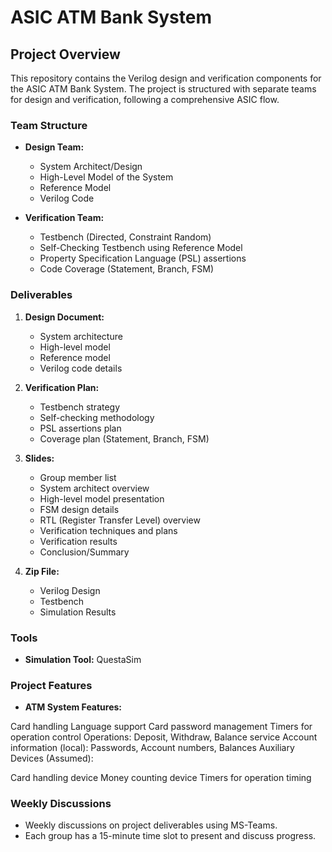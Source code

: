 # ASIC ATM Bank System

## Project Overview
This repository contains the Verilog design and verification components for the ASIC ATM Bank System. The project is structured with separate teams for design and verification, following a comprehensive ASIC flow.

### Team Structure
- **Design Team:**
  - System Architect/Design
  - High-Level Model of the System
  - Reference Model
  - Verilog Code

- **Verification Team:**
  - Testbench (Directed, Constraint Random)
  - Self-Checking Testbench using Reference Model
  - Property Specification Language (PSL) assertions
  - Code Coverage (Statement, Branch, FSM)

### Deliverables
1. **Design Document:**
   - System architecture
   - High-level model
   - Reference model
   - Verilog code details

2. **Verification Plan:**
   - Testbench strategy
   - Self-checking methodology
   - PSL assertions plan
   - Coverage plan (Statement, Branch, FSM)

3. **Slides:**
   - Group member list
   - System architect overview
   - High-level model presentation
   - FSM design details
   - RTL (Register Transfer Level) overview
   - Verification techniques and plans
   - Verification results
   - Conclusion/Summary

4. **Zip File:**
   - Verilog Design
   - Testbench
   - Simulation Results

### Tools
- **Simulation Tool:** QuestaSim

### Project Features
- **ATM System Features:**

Card handling
Language support
Card password management
Timers for operation control
Operations: Deposit, Withdraw, Balance service
Account information (local): Passwords, Account numbers, Balances
Auxiliary Devices (Assumed):

Card handling device
Money counting device
Timers for operation timing

### Weekly Discussions
- Weekly discussions on project deliverables using MS-Teams.
- Each group has a 15-minute time slot to present and discuss progress.

